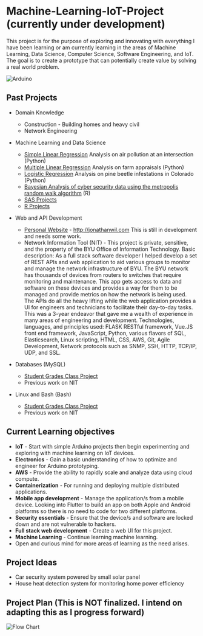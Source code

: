 # Machine-Learning-IoT-Project (currently under development)
This project is for the purpose of exploring and innovating with everything I have been learning or am currently learning in the areas of Machine Learning, Data Science, Computer Science, Software Engineering, and IoT. The goal is to create a prototype that can potentially create value by solving a real world problem.

![Arduino](https://github.com/jonwilami323/Machine-Learning-IoT-Project/blob/master/images/Arduino.jpg)

## Past Projects
* Domain Knowledge
  * Construction - Building homes and heavy civil
  * Network Engineering
* Machine Learning and Data Science 
  * [Simple Linear Regression](https://github.com/jonwilami323/Technical-Reports/blob/master/Statistical-Reports/RegressionAnalysisOnCarPollutionAtUniversityIntersection.pdf) Analysis on air pollution at an intersection (Python) 
  * [Multiple Linear Regression](https://github.com/jonwilami323/Technical-Reports/blob/master/Statistical-Reports/MultipleLinearRegressionOnFarmAppraisals.pdf) Analysis on farm appraisals (Python) 
  * [Logistic Regression](https://github.com/jonwilami323/Technical-Reports/blob/master/Statistical-Reports/AnalysisOnPineBeetleDamageInColorado.pdf) Analysis on pine beetle infestations in Colorado (Python) 
  * [Bayesian Analysis of cyber security data using the metropolis random walk algorithm](https://github.com/jonwilami323/Technical-Reports/blob/master/Statistical-Reports/BayesianAnalysisOnSecurityData.pdf) (R)
  * [SAS Projects](https://github.com/jonwilami323/SAS_Projects)
  * [R Projects](https://github.com/jonwilami323/R_Projects) 
   
* Web and API Development
  * [Personal Website](https://github.com/jonwilami323/Personal-Website) - http://jonathanwil.com This is still in development and needs some work. 
  * Network Information Tool (NIT) - This project is private, sensitive, and the property of the BYU Office of Information Technology. Basic description: As a full stack software developer I helped develop a set of REST APIs and web application to aid various groups to monitor and manage the network infrastructure of BYU. The BYU network has thousands of devices from routers to switches that require monitoring and maintenance. This app gets access to data and software on these devices and provides a way for them to be managed and provide metrics on how the network is being used. The APIs do all the heavy lifting while the web application provides a UI for engineers and technicians to facilitate their day-to-day tasks. This was a 3-year endeavor that gave me a wealth of experience in many areas of engineering and development. Technologies, languages, and principles used: FLASK RESTful framework, Vue.JS front end framework, JavaScript, Python, various flavors of SQL, Elasticsearch, Linux scripting, HTML, CSS, AWS, Git, Agile Development, Network protocols such as SNMP, SSH, HTTP, TCP/IP, UDP, and SSL. 
  
* Databases (MySQL)
  * [Student Grades Class Project](https://github.com/jonwilami323/MySQL-Student-Grades-Project)
  * Previous work on NIT
  
* Linux and Bash (Bash) 
  * [Student Grades Class Project](https://github.com/jonwilami323/BashStudentGradesProject)
  * Previous work on NIT
  
## Current Learning objectives

* **IoT** - Start with simple Arduino projects then begin experimenting and exploring with machine learning on IoT devices.    
* **Electronics** - Gain a basic understanding of how to optimize and engineer for Arduino prototyping.  
* **AWS** - Provide the ability to rapidly scale and analyze data using cloud compute.  
* **Containerization** - For running and deploying multiple distributed applications. 
* **Mobile app development** - Manage the application/s from a mobile device. Looking into Flutter to build an app on both Apple and Android platforms so there is no need to code for two different platforms.  
* **Security essentials** - Ensure that the device/s and software are locked down and are not vulnerable to hackers.
* **Full stack web development** - Create a web UI for this project. 
* **Machine Learning** - Continue learning machine learning. 
* Open and curious mind for more areas of learning as the need arises. 

## Project Ideas
* Car security system powered by small solar panel
* House heat detection system for monitoring home power efficiency

## Project Plan (This is NOT finalized. I intend on adapting this as I progress forward) 

![Flow Chart](https://github.com/jonwilami323/Machine-Learning-IoT-Project/blob/master/images/MachineLearningProject.png)
